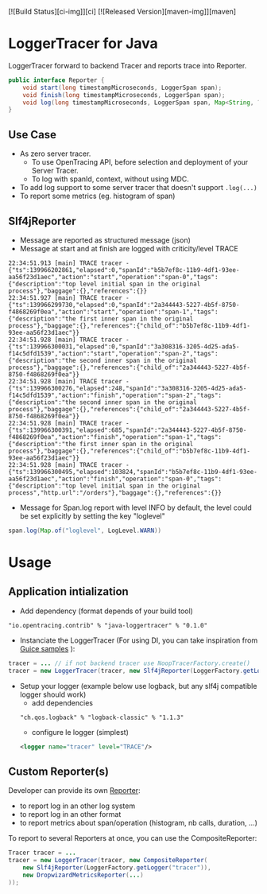 [![Build Status][ci-img]][ci] [![Released Version][maven-img]][maven]

# LoggerTracer for Java
LoggerTracer forward to backend Tracer and reports trace into Reporter.

```java
public interface Reporter {
    void start(long timestampMicroseconds, LoggerSpan span);
    void finish(long timestampMicroseconds, LoggerSpan span);
    void log(long timestampMicroseconds, LoggerSpan span, Map<String, ?> event);
}
```
## Use Case

* As zero server tracer.
    * To use OpenTracing API, before selection and deployment of your Server Tracer.
    * To log with spanId, context, without using MDC.
* To add log support to some server tracer that doesn't support `.log(...)`
* To report some metrics (eg. histogram of span)

## Slf4jReporter

* Message are reported as structured message (json)
* Message at start and at finish are logged with criticity/level TRACE
```
22:34:51.913 [main] TRACE tracer - {"ts":139966202861,"elapsed":0,"spanId":"b5b7ef8c-11b9-4df1-93ee-aa56f23d1aec","action":"start","operation":"span-0","tags":{"description":"top level initial span in the original process"},"baggage":{},"references":{}}
22:34:51.927 [main] TRACE tracer - {"ts":139966299730,"elapsed":0,"spanId":"2a344443-5227-4b5f-8750-f4868269f0ea","action":"start","operation":"span-1","tags":{"description":"the first inner span in the original process"},"baggage":{},"references":{"child_of":"b5b7ef8c-11b9-4df1-93ee-aa56f23d1aec"}}
22:34:51.928 [main] TRACE tracer - {"ts":139966300031,"elapsed":0,"spanId":"3a308316-3205-4d25-ada5-f14c5dfd1539","action":"start","operation":"span-2","tags":{"description":"the second inner span in the original process"},"baggage":{},"references":{"child_of":"2a344443-5227-4b5f-8750-f4868269f0ea"}}
22:34:51.928 [main] TRACE tracer - {"ts":139966300276,"elapsed":248,"spanId":"3a308316-3205-4d25-ada5-f14c5dfd1539","action":"finish","operation":"span-2","tags":{"description":"the second inner span in the original process"},"baggage":{},"references":{"child_of":"2a344443-5227-4b5f-8750-f4868269f0ea"}}
22:34:51.928 [main] TRACE tracer - {"ts":139966300391,"elapsed":685,"spanId":"2a344443-5227-4b5f-8750-f4868269f0ea","action":"finish","operation":"span-1","tags":{"description":"the first inner span in the original process"},"baggage":{},"references":{"child_of":"b5b7ef8c-11b9-4df1-93ee-aa56f23d1aec"}}
22:34:51.928 [main] TRACE tracer - {"ts":139966300495,"elapsed":103824,"spanId":"b5b7ef8c-11b9-4df1-93ee-aa56f23d1aec","action":"finish","operation":"span-0","tags":{"description":"top level initial span in the original process","http.url":"/orders"},"baggage":{},"references":{}}
```
* Message for Span.log report with level INFO by default, the level could be set explicitly by setting the key "loglevel"
```java
span.log(Map.of("loglevel", LogLevel.WARN))
```

# Usage

## Application intialization

* Add dependency (format depends of your build tool)
```
"io.opentracing.contrib" % "java-loggertracer" % "0.1.0"
```
* Instanciate the LoggerTracer (For using DI, you can take inspiration from [Guice samples](./src/test/java/io/opentracing/contrib/di)
):
```java
tracer = ... // if not backend tracer use NoopTracerFactory.create()
tracer = new LoggerTracer(tracer, new Slf4jReporter(LoggerFactory.getLogger("tracer")));
```
* Setup your logger (example below use logback, but any slf4j compatible logger should work)
    * add dependencies
    ```
    "ch.qos.logback" % "logback-classic" % "1.1.3"
    ```
    * configure le logger (simplest)
    ```xml
    <logger name="tracer" level="TRACE"/>
    ```

## Custom Reporter(s)

Developer can provide its own [Reporter](./src/main/java/opentracing/contrib/loggertracer/Reporter.java):
* to report log in an other log system
* to report log in an other format
* to report metrics about span/operation (histogram, nb calls, duration, ...)

To report to several Reporters at once, you can use the CompositeReporter:
```java
Tracer tracer = ...
tracer = new LoggerTracer(tracer, new CompositeReporter(
    new Slf4jReporter(LoggerFactory.getLogger("tracer")),
    new DropwizardMetricsReporter(...)
));
```
